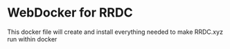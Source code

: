 # WebDocker for RRDC

This docker file will create and install everything needed to make RRDC.xyz run within docker
